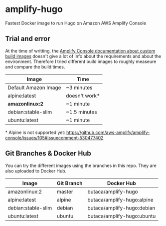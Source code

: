 # amplify-hugo

Fastest Docker image to run Hugo on Amazon AWS Amplify Console

## Trial and error

At the time of writting, the [Amplify Console documentation about custom build images](https://docs.aws.amazon.com/amplify/latest/userguide/custom-build-image.html) doesn't give a lot of info about the requirements and about the environment. Therefore I tried different build images to roughly measeure and compare the build times.

| Image | Time |
| --- | --- |
| Default Amazon Image | ~3 minutes |
| alpine:latest | doesn't work* |
| **amazonlinux:2** | ~1 minute |
| debian:stable-slim | ~1.5 minutes |
| ubuntu:latest | ~1 minute |

\* Alpine is not supported yet: <https://github.com/aws-amplify/amplify-console/issues/105#issuecomment-530477402>

## Git Branches & Docker Hub

You can try the different images using the branches in this repo. They are also uploaded to Docker Hub.

| Image              | Git Branch | Docker Hub                 |
| ------------------ | ---------- | -------------------------- |
| amazonlinux:2      | master     | butaca/amplify-hugo        |
| alpine:latest      | alpine     | butaca/amplify-hugo:alpine |
| debian:stable-slim | debian     | butaca/amplify-hugo:debian |
| ubuntu:latest      | ubuntu     | butaca/amplify-hugo:ubuntu |
